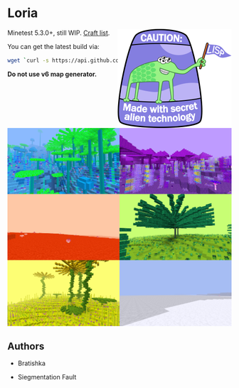 # Loria

<img alt="Made with secret alien technology" align="right"  src="pictures/Lisp.png">

Minetest 5.3.0+, still WIP. [Craft list](manuals/craft_list.md).

You can get the latest build via:

```bash
wget `curl -s https://api.github.com/repos/forked-from-1kasper/loria/releases/latest | jq -r '.assets[0].browser_download_url'`
```

**Do not use v6 map generator.**

<br>

![Ingame screenshot](pictures/screenshot.jpg)

## Authors

* Bratishka

* Siegmentation Fault
